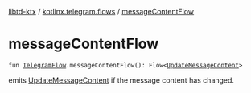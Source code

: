 [libtd-ktx](../index.md) / [kotlinx.telegram.flows](index.md) / [messageContentFlow](./message-content-flow.md)

# messageContentFlow

`fun `[`TelegramFlow`](../kotlinx.telegram.core/-telegram-flow/index.md)`.messageContentFlow(): Flow<`[`UpdateMessageContent`](https://tdlibx.github.io/td/docs/org/drinkless/td/libcore/telegram/TdApi/UpdateMessageContent.html)`>`

emits [UpdateMessageContent](https://tdlibx.github.io/td/docs/org/drinkless/td/libcore/telegram/TdApi/UpdateMessageContent.html) if the message content has changed.

